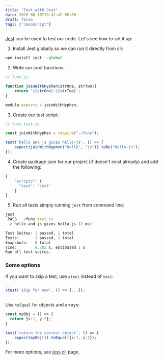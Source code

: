 ```yaml
---
title: "Test with Jest"
date: 2020-08-10T19:41:42-05:00
draft: false
tags: ["JavaScript"]
---
```

[Jest](https://jestjs.io/) can be used to test our code. Let's see how to set it up:

1. Install Jest globally so we can run it directly from cli:
```javascript
npm install jest --global
```
2. Write our cool functions:
```javascript
// funs.js

function joinWithHyphen(strOne, strTwo){
    return `${strOne}-${strTwo}`;
}

module.exports = joinWithHyphen;
```
3. Create our test script:
```javascript
// funs.test.js

const joinWithHyphen = require("./funs");

test('hello and js gives hello-js', () => {
    expect(joinWithHyphen("hello", "js")).toBe("hello-js");
});
```
4. Create package.json for our project (if doesn't exist already) and add the following:
```javascript
{
    "scripts": {
      "test": "jest"
    }
}
```
5. Run all tests simply running `jest` from command line:
```javascript
jest
 PASS  ./funs.test.js
  ✓ hello and js gives hello-js (2 ms)

Test Suites: 1 passed, 1 total
Tests:       1 passed, 1 total
Snapshots:   0 total
Time:        0.783 s, estimated 1 s
Ran all test suites.

```
### Some options
If you want to skip a test, use `xtest` instead of `test`:
```javascript
...
xtest('skip for now', () => {...});
...
```
Use `toEqual` for objects and arrays:
```javascript
const myObj = () => {
  return {x:1, y:2};
}

test('return the correct object', () => {
    expect(myObj()).toEqual({x:1, y:2});
});
```
For more options, see [jest-cli](https://jestjs.io/docs/en/cli) page.
